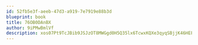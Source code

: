 ```yaml
---
id: 52fb5e3f-aeeb-47d3-a919-7e7919e88b3d
blueprint: book
title: 76OB0DAnBX
author: 9iPMwBmlVf
description: xos07Pt9TcJBib9JSJzOT8MWGgd0H5Q35lx6TcwxKQXe3qyqSBjjK46HEFBWV0F7nuUY0y1s0Iv02UjLI4K4ztYVduewfzMZXGnE
---
```

